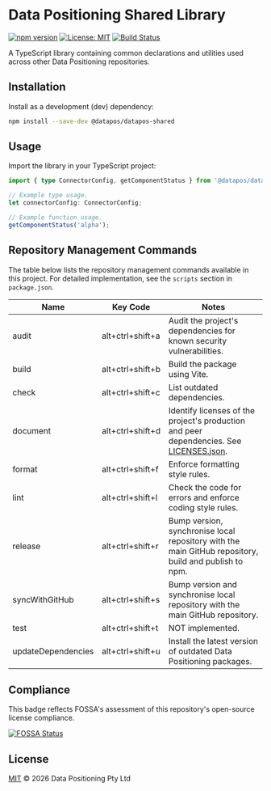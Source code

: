 # Data Positioning Shared Library

[![npm version](https://img.shields.io/npm/v/@datapos/datapos-shared.svg)](https://www.npmjs.com/package/@datapos/datapos-shared)
[![License: MIT](https://img.shields.io/badge/License-MIT-blue.svg)](./LICENSE)
[![Build Status](https://img.shields.io/badge/build-passing-brightgreen.svg)](#)

A TypeScript library containing common declarations and utilities used across other Data Positioning repositories.

## Installation

Install as a development (dev) dependency:

```bash
npm install --save-dev @datapos/datapos-shared
```

## Usage

Import the library in your TypeScript project:

```ts
import { type ConnectorConfig, getComponentStatus } from '@datapos/datapos-shared';

// Example type usage.
let connectorConfig: ConnectorConfig;

// Example function usage.
getComponentStatus('alpha');
```

## Repository Management Commands

The table below lists the repository management commands available in this project.
For detailed implementation, see the `scripts` section in `package.json`.

| Name               | Key Code         | Notes                                                                                                      |
| ------------------ | ---------------- | ---------------------------------------------------------------------------------------------------------- |
| audit              | alt+ctrl+shift+a | Audit the project's dependencies for known security vulnerabilities.                                       |
| build              | alt+ctrl+shift+b | Build the package using Vite.                                                                              |
| check              | alt+ctrl+shift+c | List outdated dependencies.                                                                                |
| document           | alt+ctrl+shift+d | Identify licenses of the project's production and peer dependencies. See [LICENSES.json](./LICENSES.json). |
| format             | alt+ctrl+shift+f | Enforce formatting style rules.                                                                            |
| lint               | alt+ctrl+shift+l | Check the code for errors and enforce coding style rules.                                                  |
| release            | alt+ctrl+shift+r | Bump version, synchronise local repository with the main GitHub repository, build and publish to npm.      |
| syncWithGitHub     | alt+ctrl+shift+s | Bump version and synchronise local repository with the main GitHub repository.                             |
| test               | alt+ctrl+shift+t | NOT implemented.                                                                                           |
| updateDependencies | alt+ctrl+shift+u | Install the latest version of outdated Data Positioning packages.                                          |

## Compliance

This badge reflects FOSSA's assessment of this repository's open-source license compliance.

[![FOSSA Status](https://app.fossa.com/api/projects/git%2Bgithub.com%2Fdata-positioning%2Fdatapos-shared.svg?type=large&issueType=license)](https://app.fossa.com/projects/git%2Bgithub.com%2Fdata-positioning%2Fdatapos-shared?ref=badge_large&issueType=license)

## License

[MIT](./LICENSE) © 2026 Data Positioning Pty Ltd
